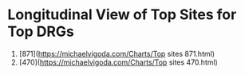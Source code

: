 
# Longitudinal View of Top Sites for Top DRGs
1. [871](https://michaelvigoda.com/Charts/Top sites 871.html)  
2. [470](https://michaelvigoda.com/Charts/Top sites 470.html)
